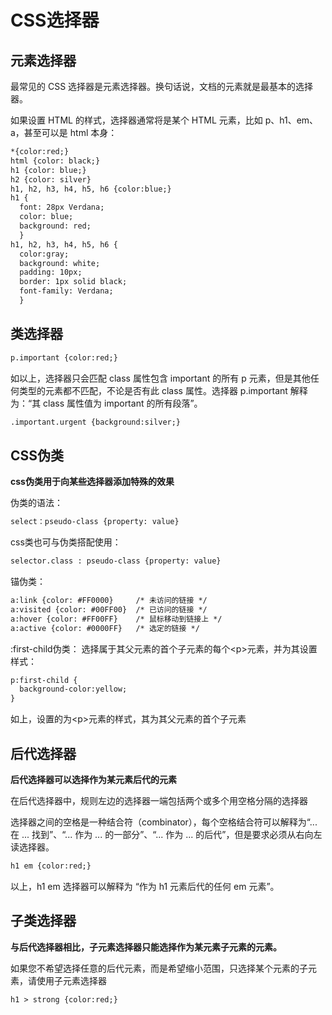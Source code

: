 # CSS选择器

## 元素选择器

最常见的 CSS 选择器是元素选择器。换句话说，文档的元素就是最基本的选择器。

如果设置 HTML 的样式，选择器通常将是某个 HTML 元素，比如 p、h1、em、a，甚至可以是 html 本身：

```html
*{color:red;}     
html {color: black;}
h1 {color: blue;}
h2 {color: silver}
h1, h2, h3, h4, h5, h6 {color:blue;}
h1 {
  font: 28px Verdana;
  color: blue;
  background: red;
  }
h1, h2, h3, h4, h5, h6 {
  color:gray;
  background: white;
  padding: 10px;
  border: 1px solid black;
  font-family: Verdana;
  }

```

## 类选择器

```html
p.important {color:red;}
```

如以上，选择器只会匹配 class 属性包含 important 的所有 p 元素，但是其他任何类型的元素都不匹配，不论是否有此 class 属性。选择器 p.important 解释为：“其 class 属性值为 important 的所有段落”。

```html
.important.urgent {background:silver;}
```

## CSS伪类

**css伪类用于向某些选择器添加特殊的效果**

伪类的语法：

```html
select：pseudo-class {property: value}
```

css类也可与伪类搭配使用：

```html
selector.class : pseudo-class {property: value}
```

锚伪类：

```html
a:link {color: #FF0000}		/* 未访问的链接 */
a:visited {color: #00FF00}	/* 已访问的链接 */
a:hover {color: #FF00FF}	/* 鼠标移动到链接上 */
a:active {color: #0000FF}	/* 选定的链接 */
```

:first-child伪类：
选择属于其父元素的首个子元素的每个\<p>元素，并为其设置样式：
```html
p:first-child {
  background-color:yellow;
}
```
如上，设置的为\<p>元素的样式，其为其父元素的首个子元素

## 后代选择器

**后代选择器可以选择作为某元素后代的元素**

在后代选择器中，规则左边的选择器一端包括两个或多个用空格分隔的选择器

选择器之间的空格是一种结合符（combinator），每个空格结合符可以解释为“... 在 ... 找到”、“... 作为 ... 的一部分”、“... 作为 ... 的后代”，但是要求必须从右向左读选择器。

```html
h1 em {color:red;}
```

以上，h1 em 选择器可以解释为 “作为 h1 元素后代的任何 em 元素”。

## 子类选择器

**与后代选择器相比，子元素选择器只能选择作为某元素子元素的元素。**

如果您不希望选择任意的后代元素，而是希望缩小范围，只选择某个元素的子元素，请使用子元素选择器

```html
h1 > strong {color:red;}
```

